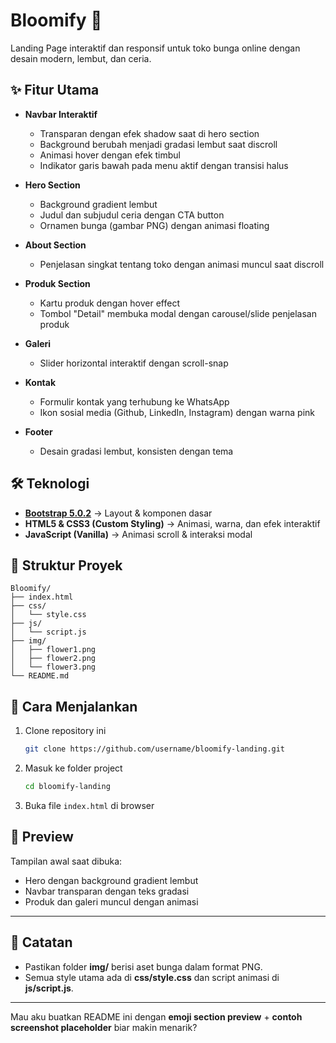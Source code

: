 # Bloomify 🌸

Landing Page interaktif dan responsif untuk toko bunga online dengan desain modern, lembut, dan ceria.

## ✨ Fitur Utama

* **Navbar Interaktif**

  * Transparan dengan efek shadow saat di hero section
  * Background berubah menjadi gradasi lembut saat discroll
  * Animasi hover dengan efek timbul
  * Indikator garis bawah pada menu aktif dengan transisi halus

* **Hero Section**

  * Background gradient lembut
  * Judul dan subjudul ceria dengan CTA button
  * Ornamen bunga (gambar PNG) dengan animasi floating

* **About Section**

  * Penjelasan singkat tentang toko dengan animasi muncul saat discroll

* **Produk Section**

  * Kartu produk dengan hover effect
  * Tombol "Detail" membuka modal dengan carousel/slide penjelasan produk

* **Galeri**

  * Slider horizontal interaktif dengan scroll-snap

* **Kontak**

  * Formulir kontak yang terhubung ke WhatsApp
  * Ikon sosial media (Github, LinkedIn, Instagram) dengan warna pink

* **Footer**

  * Desain gradasi lembut, konsisten dengan tema

## 🛠️ Teknologi

* **[Bootstrap 5.0.2](https://getbootstrap.com/docs/5.0/getting-started/introduction/)** → Layout & komponen dasar
* **HTML5 & CSS3 (Custom Styling)** → Animasi, warna, dan efek interaktif
* **JavaScript (Vanilla)** → Animasi scroll & interaksi modal

## 📂 Struktur Proyek

```
Bloomify/
├── index.html
├── css/
│   └── style.css
├── js/
│   └── script.js
├── img/
│   ├── flower1.png
│   ├── flower2.png
│   └── flower3.png
└── README.md
```

## 🚀 Cara Menjalankan

1. Clone repository ini

   ```bash
   git clone https://github.com/username/bloomify-landing.git
   ```
2. Masuk ke folder project

   ```bash
   cd bloomify-landing
   ```
3. Buka file `index.html` di browser

## 🎨 Preview

Tampilan awal saat dibuka:

* Hero dengan background gradient lembut
* Navbar transparan dengan teks gradasi
* Produk dan galeri muncul dengan animasi

---

## 📌 Catatan

* Pastikan folder **img/** berisi aset bunga dalam format PNG.
* Semua style utama ada di **css/style.css** dan script animasi di **js/script.js**.

---

Mau aku buatkan README ini dengan **emoji section preview** + **contoh screenshot placeholder** biar makin menarik?
